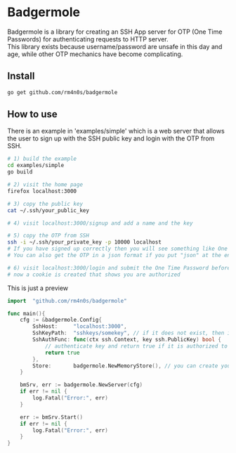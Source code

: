 # Badgermole

Badgermole is a library for creating an SSH App server for OTP (One Time Passwords) for authenticating requests to HTTP server. <br/>
This library exists because username/password are unsafe in this day and age, while other OTP mechanics have become complicating.

## Install

```bash
go get github.com/rm4n0s/badgermole
```


## How to use
There is an example in 'examples/simple' which is a web server that allows the user to sign up with the SSH public key and login with the OTP from SSH.
```bash
# 1) build the example
cd examples/simple
go build

# 2) visit the home page
firefox localhost:3000

# 3) copy the public key
cat ~/.ssh/your_public_key  

# 4) visit localhost:3000/signup and add a name and the key

# 5) copy the OTP from SSH 
ssh -i ~/.ssh/your_private_key -p 10000 localhost
# If you have signed up correctly then you will see something like One Time Password = <uuid>
# You can also get the OTP in a json format if you put "json" at the end of the command line

# 6) visit localhost:3000/login and submit the One Time Password before a minute pass.
# now a cookie is created that shows you are authorized

```

This is just a preview

```go
import	"github.com/rm4n0s/badgermole"

func main(){
	cfg := &badgermole.Config{
		SshHost:     "localhost:3000",
		SshKeyPath:  "sshkeys/somekey", // if it does not exist, then it will create it automatically
		SshAuthFunc: func(ctx ssh.Context, key ssh.PublicKey) bool { 
            // authenticate key and return true if it is authorized to receive OTP" 
            return true
        },
		Store:       badgermole.NewMemoryStore(), // you can create your own DB for OTP as long as it implements IStore interface 
	}

    bmSrv, err := badgermole.NewServer(cfg)
	if err != nil {
		log.Fatal("Error:", err)
	}

	err := bmSrv.Start()
	if err != nil {
		log.Fatal("Error:", err)
	}
}



```


